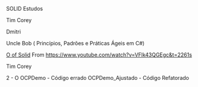 
SOLID Estudos

Tim Corey

Dmitri

Uncle Bob ( Princípios, Padrões e Práticas Ágeis em C#)

[O of Solid](https://www.youtube.com/watch?v=VFlk43QGEgc&t=2261s) From https://www.youtube.com/watch?v=VFlk43QGEgc&t=2261s








Tim Corey

2 - O
OCPDemo - Código errado
OCPDemo_Ajustado - Código Refatorado

